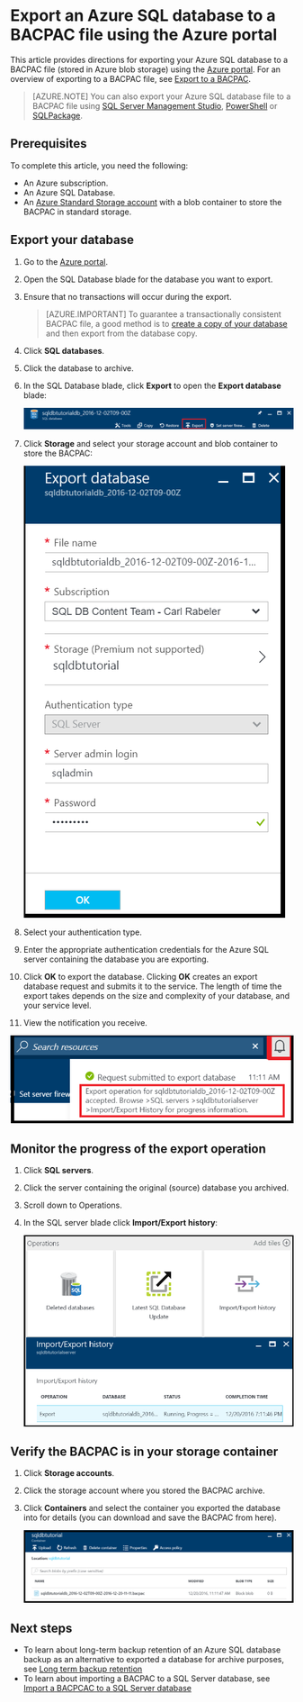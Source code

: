 <properties
    pageTitle="Azure portal: Export an Azure SQL database to a BACPAC file | Azure"
    description="Export an Azure SQL database to a BACPAC file  using the Azure Portal"
    services="sql-database"
    documentationcenter=""
    author="CarlRabeler"
    manager="jhubbard"
    editor="" />
<tags
    ms.service="sql-database"
    ms.custom="migrate and move"
    ms.devlang="NA"
    ms.date="02/07/2017"
    wacn.date=""
    ms.author="carlrab"
    ms.workload="data-management"
    ms.topic="article"
    ms.tgt_pltfrm="NA" />

# Export an Azure SQL database to a BACPAC file using the Azure portal

This article provides directions for exporting your Azure SQL database to a BACPAC file (stored in Azure blob storage) using the [Azure portal](https://portal.azure.cn). For an overview of exporting to a BACPAC file, see [Export to a BACPAC](/documentation/articles/sql-database-export/).

> [AZURE.NOTE]
> You can also export your Azure SQL database file to a BACPAC file using [SQL Server Management Studio](/documentation/articles/sql-database-export-ssms/), [PowerShell](/documentation/articles/sql-database-export-powershell/) or [SQLPackage](/documentation/articles/sql-database-export-sqlpackage/).
>

## Prerequisites

To complete this article, you need the following:

* An Azure subscription.
* An Azure SQL Database. 
* An [Azure Standard Storage account](/documentation/articles/storage-create-storage-account/) with a blob container to store the BACPAC in standard storage.

## Export your database

1. Go to the [Azure portal](https://portal.azure.cn).
2. Open the SQL Database blade for the database you want to export.
3. Ensure that no transactions will occur during the export. 

   > [AZURE.IMPORTANT]
   > To guarantee a transactionally consistent BACPAC file, a good method is to [create a copy of your database](/documentation/articles/sql-database-copy/) and then export from the database copy. 
   > 

4. Click **SQL databases**.
5. Click the database to archive.
6. In the SQL Database blade, click **Export** to open the **Export database** blade:
   
   ![export button][1]
7. Click **Storage** and select your storage account and blob container to store the BACPAC:
   
   ![export database][2]
8. Select your authentication type. 
9. Enter the appropriate authentication credentials for the Azure SQL server containing the database you are exporting.
10. Click **OK** to  export the database. Clicking **OK** creates an export database request and submits it to the service. The length of time the export takes depends on the size and complexity of your database, and your service level. 
11. View the notification you receive.
   
   ![export notification][3]

## Monitor the progress of the export operation
1. Click **SQL servers**.
2. Click the server containing the original (source) database you archived.
3. Scroll down to Operations.
4. In the SQL server blade click **Import/Export history**:
   
   ![import export history][4]

## Verify the BACPAC is in your storage container
1. Click **Storage accounts**.
2. Click the storage account where you stored the BACPAC archive.
3. Click **Containers** and select the container you exported the database into for details (you can download and save the BACPAC from here).
   
   ![.bacpac file details][5]    

## Next steps

* To learn about long-term backup retention of an Azure SQL database backup as an alternative to exported a database for archive purposes, see [Long term backup retention](/documentation/articles/sql-database-long-term-retention/)
* To learn about importing a BACPAC to a SQL Server database, see [Import a BACPCAC to a SQL Server database](https://msdn.microsoft.com/zh-cn/library/hh710052.aspx)

<!--Image references-->
[1]: ./media/sql-database-export/export.png
[2]: ./media/sql-database-export/export-blade.png
[3]: ./media/sql-database-export/export-notification.png
[4]: ./media/sql-database-export/export-history.png
[5]: ./media/sql-database-export/bacpac-archive.png

